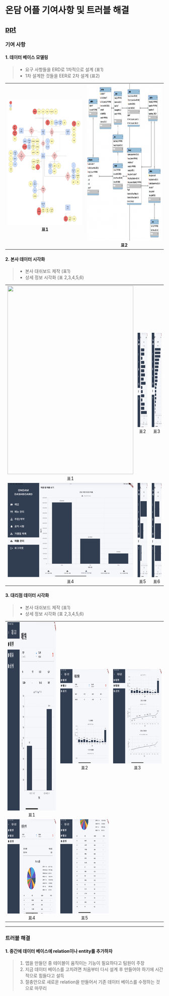 # 온담 어플 기여사항 및 트러블 해결

## [ppt](https://www.canva.com/design/DAGppeL19Ek/X5NdAqmEmtaO4Xup4amGcw/view?utm_content=DAGppeL19Ek&utm_campaign=designshare&utm_medium=link2&utm_source=uniquelinks&utlId=h9dd7a23317)

### 기여 사항

#### 1. 데이터 베이스 모델링
> - 요구 사항들을 ERD로 1차적으로 설계 (표1)
> - 1차 설계한 것들을 EER로 2차 설계 (표2)

<table>
  <tr>
    <td align="center">
      <img src="https://github.com/runpon/Portfolio/blob/data/ondam%20image/ondam_erd.png?raw=true" width="400px" height="400px"/><br/>
      <strong>표1</strong>
    </td>
    <td align="center">
      <img src="https://github.com/runpon/Portfolio/blob/data/ondam%20image/ondam_eer.png?raw=true" width="400px" height="500px"/><br/>
      <strong>표2</strong>
    </td>
  </tr>
</table>

#### 2. 본사 데이터 시각화
> - 본사 대쉬보드 제작 (표1)
> - 상세 정보 시각화 (표 2,3,4,5,6) </br>
<table>
  <tr>
    <td align="center">
      <img src="https://github.com/runpon/Portfolio/blob/data/ondam%20image/ondam_hq_data.png?raw=true" width="400px" height="600px"/><br/>
      <span>표1</span>
    </td>
    <td align="center">
      <img src="https://github.com/runpon/Portfolio/blob/data/ondam%20image/ondam_hq_graph1.png?raw=true" width="400px" height="300px"/><br/>
      <span>표2</span>
    </td>
    <td align="center">
      <img src="https://github.com/runpon/Portfolio/blob/data/ondam%20image/ondam_hq_graph2.png?raw=true" width="400px" height="300px"/><br/>
      <span>표3</span>
    </td>
    </tr>
  <tr>
    <td align="center">
      <img src="https://github.com/runpon/Portfolio/blob/data/ondam%20image/ondam_hq_graph3.png?raw=true" width="400px" height="300px"/><br/>
      <span>표4</span>
    </td>
    <td align="center">
      <img src="https://github.com/runpon/Portfolio/blob/data/ondam%20image/ondam_hq_graph4.png?raw=true" width="400px" height="300px"/><br/>
      <span>표5</span>
    </td>
    <td align="center">
      <img src="https://github.com/runpon/Portfolio/blob/data/ondam%20image/ondam_hq_graph5.png?raw=true" width="400px" height="300px"/><br/>
      <span>표6</span>
    </td>
  </tr>
</table>

#### 3. 대리점 데이터 시각화
> - 본사 대쉬보드 제작 (표1)
> - 상세 정보 시각화 (표 2,3,4,5,6) </br>
<table>
  <tr>
    <td align="center">
      <img src="https://github.com/runpon/Portfolio/blob/data/ondam%20image/ondam_store_status.png?raw=true" width="400px" height="600px"/><br/>
      <span>표1</span>
    </td>
    <td align="center">
      <img src="https://github.com/runpon/Portfolio/blob/data/ondam%20image/ondam_store_detail1.png?raw=true" width="400px" height="300px"/><br/>
      <span>표2</span>
    </td>
    <td align="center">
      <img src="https://github.com/runpon/Portfolio/blob/data/ondam%20image/ondam_store_detail2.png?raw=true" width="400px" height="300px"/><br/>
      <span>표3</span>
    </td>
    </tr>
  <tr>
    <td align="center">
      <img src="https://github.com/runpon/Portfolio/blob/data/ondam%20image/ondam_store_analysis1.png?raw=true" width="400px" height="300px"/><br/>
      <span>표4</span>
    </td>
    <td align="center">
      <img src="https://github.com/runpon/Portfolio/blob/data/ondam%20image/ondam_store_analysis2.png?raw=true" width="400px" height="300px"/><br/>
      <span>표5</span>
    </td>
  </tr>
</table>

---

###  트러블 해결

#### 1. 중간에 데이터 베이스에 relation이나 entity를 추가하자
> 1. 앱을 만들던 중 테이블이 움직이는 기능이 필요하다고 팀원이 주장
> 2. 지금 데이터 베이스를 고치려면 처음부터 다시 설계 후 만들어야 하기에 시간적으로 힘들다고 설득
> 3. 절충안으로 새로운 relation을 만들어서 기존 데이터 베이스를 수정하는 것으로 마무리
